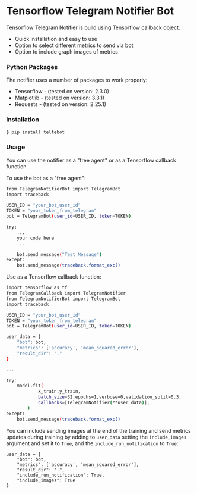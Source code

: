 # Tensorflow Telegram Notifier Bot

Tensorflow Telegram Notifier is build using Tensorflow callback object.

  - Quick installation and easy to use
  - Option to select different metrics to send via bot
  - Option to include graph images of metrics

### Python Packages

The notifier uses a number of packages to work properly:

* Tensorflow - (tested on version: 2.3.0)
* Matplotlib - (tested on version: 3.3.1)
* Requests - (tested on version: 2.25.1)


### Installation
```sh
$ pip install teltebot
```
### Usage

You can use the notifier as a "free agent" or as a Tensorflow callback function.

To use the bot as a "free agent":
```sh
from TelegramNotifierBot import TelegramBot
import traceback

USER_ID = "your_bot_user_id"
TOKEN = "your_token_from_telegram"
bot = TelegramBot(user_id=USER_ID, token=TOKEN)

try:
    ...
    your code here
    ...

    bot.send_message("Test Message")
except:
    bot.send_message(traceback.format_exc()
```

Use as a Tensorflow callback function:
```sh
import tensorflow as tf
from TelegramCallback import TelegramNotifier
from TelegramNotifierBot import TelegramBot
import traceback

USER_ID = "your_bot_user_id"
TOKEN = "your_token_from_telegram"
bot = TelegramBot(user_id=USER_ID, token=TOKEN)

user_data = {
    "bot": bot,
    "metrics": ['accuracy', 'mean_squared_error'],
    "result_dir": "."
}

...

try:
    model.fit(
            x_train,y_train,
            batch_size=32,epochs=1,verbose=0,validation_split=0.3,
            callbacks=[TelegramNotifier(**user_data)],
        )
except:
    bot.send_message(traceback.format_exc()

```
You can include sending images at the end of the training and send metrics updates during training by adding to `user_data` setting the `include_images` argument and set it to `True`, and the `include_run_notification` to `True`:

```
user_data = {
    "bot": bot,
    "metrics": ['accuracy', 'mean_squared_error'],
    "result_dir": ".",
    "include_run_notification": True,
    "include_images": True
}
```
